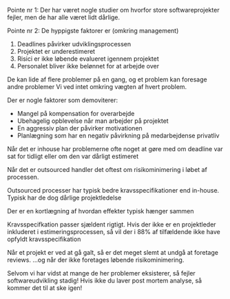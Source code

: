 Pointe nr 1: Der har været nogle studier om hvorfor store softwareprojekter fejler, men de har alle været lidt dårlige.

Pointe nr 2:
De hyppigste faktorer er (omkring management)
1. Deadlines påvirker udviklingsprocessen
2. Projektet er underestimeret
3. Risici er ikke løbende evalueret igennem projektet
4. Personalet bliver ikke belønnet for at arbejde over

De kan lide af flere problemer på en gang, og et problem kan foresage andre problemer
Vi ved intet omkring vægten af hvert problem.

Der er nogle faktorer som demoviterer:
- Mangel på kompensation for overarbejde
- Ubehagelig opblevelse når man arbejder på projektet
- En aggressiv plan der påvirker motivationen
- Planlægning som har en negativ påvirkning på medarbejdense privatliv

Når det er inhouse har problemerne ofte noget at gøre med om deadline var sat for tidligt eller om den var dårligt estimeret

Når det er outsourced handler det oftest om risikominimering i løbet af processen.

Outsourced processer har typisk bedre kravsspecifikationer end in-house. Typisk har de dog dårlige projektledelse

Der er en kortlægning af hvordan effekter typisk hænger sammen

Kravsspecifkation passer sjældent rigtigt.
Hvis der ikke er en projektleder inkluderet i estimeringsprocessen, så vil der i 88% af tilfældende ikke have opfyldt kravsspecifikation

Når et projekt er ved at gå galt, så er det meget slemt at undgå at foretage reviews.
...og når der ikke foretages løbende risikominimering.

Selvom vi har vidst at mange de her problemer eksisterer, så fejler softwareudvikling stadig!
Hvis ikke du laver post mortem analyse, så kommer det til at ske igen!
